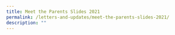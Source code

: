 ```yaml
---
title: Meet the Parents Slides 2021
permalink: /letters-and-updates/meet-the-parents-slides-2021/
description: ""
---
```

